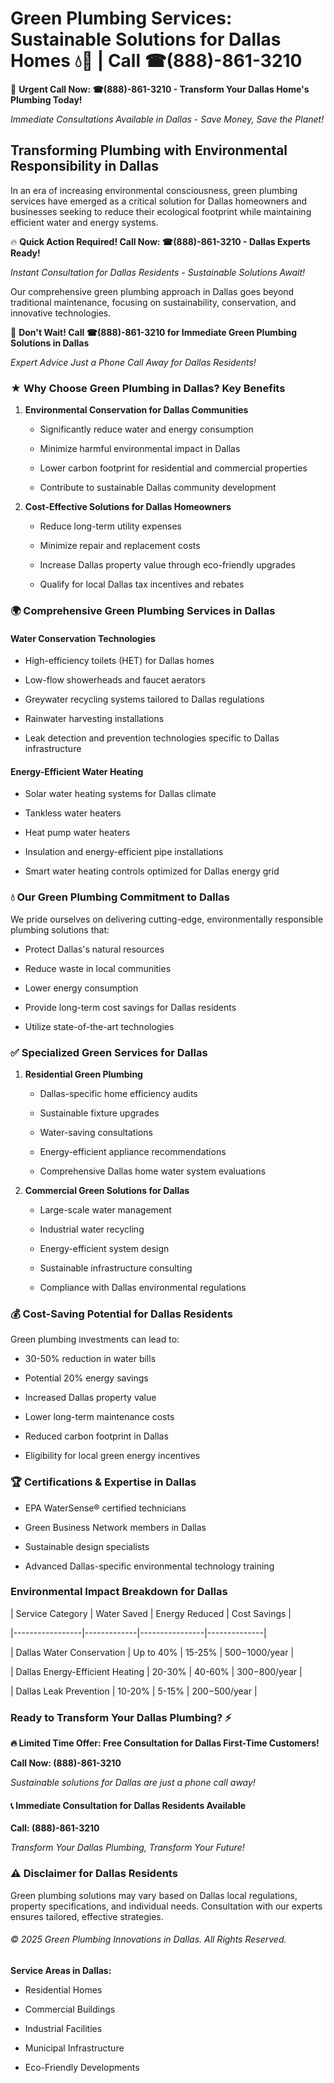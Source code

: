 # Green Plumbing Services: Sustainable Solutions for Dallas Homes 💧🌿 | Call ☎(888)-861-3210

🚨 **Urgent Call Now: ☎(888)-861-3210 - Transform Your Dallas Home's Plumbing Today!**
*Immediate Consultations Available in Dallas - Save Money, Save the Planet!*

## Transforming Plumbing with Environmental Responsibility in Dallas

In an era of increasing environmental consciousness, green plumbing services have emerged as a critical solution for Dallas homeowners and businesses seeking to reduce their ecological footprint while maintaining efficient water and energy systems. 

🔥 **Quick Action Required! Call Now: ☎(888)-861-3210 - Dallas Experts Ready!**
*Instant Consultation for Dallas Residents - Sustainable Solutions Await!*

Our comprehensive green plumbing approach in Dallas goes beyond traditional maintenance, focusing on sustainability, conservation, and innovative technologies.

🚨 **Don't Wait! Call ☎(888)-861-3210 for Immediate Green Plumbing Solutions in Dallas**
*Expert Advice Just a Phone Call Away for Dallas Residents!*

### ★ Why Choose Green Plumbing in Dallas? Key Benefits

1. **Environmental Conservation for Dallas Communities** 
   - Significantly reduce water and energy consumption
   - Minimize harmful environmental impact in Dallas
   - Lower carbon footprint for residential and commercial properties
   - Contribute to sustainable Dallas community development

2. **Cost-Effective Solutions for Dallas Homeowners** 
   - Reduce long-term utility expenses
   - Minimize repair and replacement costs
   - Increase Dallas property value through eco-friendly upgrades
   - Qualify for local Dallas tax incentives and rebates

### 🌍 Comprehensive Green Plumbing Services in Dallas

#### Water Conservation Technologies
- High-efficiency toilets (HET) for Dallas homes
- Low-flow showerheads and faucet aerators
- Greywater recycling systems tailored to Dallas regulations
- Rainwater harvesting installations
- Leak detection and prevention technologies specific to Dallas infrastructure

#### Energy-Efficient Water Heating
- Solar water heating systems for Dallas climate
- Tankless water heaters
- Heat pump water heaters
- Insulation and energy-efficient pipe installations
- Smart water heating controls optimized for Dallas energy grid

### 💧 Our Green Plumbing Commitment to Dallas

We pride ourselves on delivering cutting-edge, environmentally responsible plumbing solutions that:
- Protect Dallas's natural resources
- Reduce waste in local communities
- Lower energy consumption
- Provide long-term cost savings for Dallas residents
- Utilize state-of-the-art technologies

### ✅ Specialized Green Services for Dallas

1. **Residential Green Plumbing**
   - Dallas-specific home efficiency audits
   - Sustainable fixture upgrades
   - Water-saving consultations
   - Energy-efficient appliance recommendations
   - Comprehensive Dallas home water system evaluations

2. **Commercial Green Solutions for Dallas**
   - Large-scale water management
   - Industrial water recycling
   - Energy-efficient system design
   - Sustainable infrastructure consulting
   - Compliance with Dallas environmental regulations

### 💰 Cost-Saving Potential for Dallas Residents

Green plumbing investments can lead to:
- 30-50% reduction in water bills
- Potential 20% energy savings
- Increased Dallas property value
- Lower long-term maintenance costs
- Reduced carbon footprint in Dallas
- Eligibility for local green energy incentives

### 🏆 Certifications & Expertise in Dallas

- EPA WaterSense® certified technicians
- Green Business Network members in Dallas
- Sustainable design specialists
- Advanced Dallas-specific environmental technology training

### Environmental Impact Breakdown for Dallas

| Service Category | Water Saved | Energy Reduced | Cost Savings |
|-----------------|-------------|----------------|--------------|
| Dallas Water Conservation | Up to 40% | 15-25% | $500-$1000/year |
| Dallas Energy-Efficient Heating | 20-30% | 40-60% | $300-$800/year |
| Dallas Leak Prevention | 10-20% | 5-15% | $200-$500/year |

### Ready to Transform Your Dallas Plumbing? ⚡

**🔥 Limited Time Offer: Free Consultation for Dallas First-Time Customers!**

**Call Now: (888)-861-3210**
*Sustainable solutions for Dallas are just a phone call away!*

#### 📞 Immediate Consultation for Dallas Residents Available

**Call: (888)-861-3210**
*Transform Your Dallas Plumbing, Transform Your Future!*

### ⚠️ Disclaimer for Dallas Residents

Green plumbing solutions may vary based on Dallas local regulations, property specifications, and individual needs. Consultation with our experts ensures tailored, effective strategies.

###### © 2025 Green Plumbing Innovations in Dallas. All Rights Reserved.

**Service Areas in Dallas:** 
- Residential Homes
- Commercial Buildings
- Industrial Facilities
- Municipal Infrastructure
- Eco-Friendly Developments